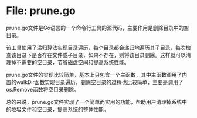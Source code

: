 # File: prune.go

prune.go文件是Go语言的一个命令行工具的源代码，主要作用是删除目录中的空目录。

该工具使用了递归算法实现目录遍历，每个目录都会递归地遍历其子目录，每次检查该目录下是否存在文件或子目录，如果不存在，则将该目录删除。这样就可以清理掉不需要的空目录，节省磁盘空间和提高系统性能。

prune.go文件的实现比较简单，基本上只包含一个主函数，其中主函数调用了内置的walkDir函数实现目录遍历，删除空目录的过程也比较简单，主要是调用了os.Remove函数将空目录删除。

总的来说，prune.go文件实现了一个简单而实用的功能，帮助用户清理掉系统中的垃圾文件和空目录，提高系统的整体性能。


